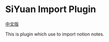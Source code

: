 
# SiYuan Import Plugin

[中文版](./README_zh_CN.md)

This is plugin which use to import notion notes.
